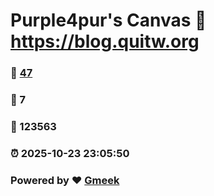 # Purple4pur's Canvas :link: https://blog.quitw.org 
### :page_facing_up: [47](https://blog.quitw.org/tag.html) 
### :speech_balloon: 7 
### :hibiscus: 123563 
### :alarm_clock: 2025-10-23 23:05:50 
### Powered by :heart: [Gmeek](https://github.com/Meekdai/Gmeek)
